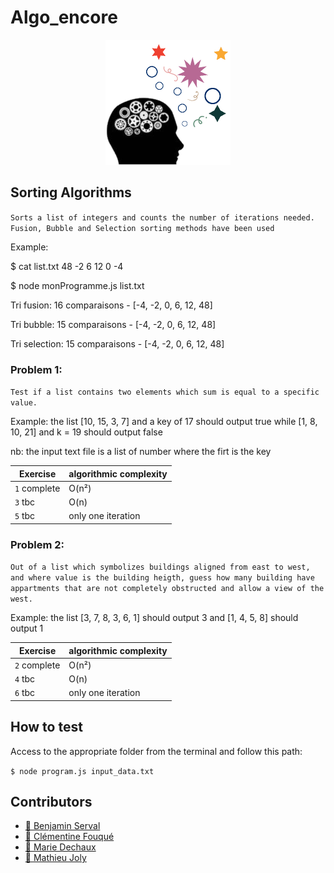 # Algo_encore
<p align="center">
  <img alt="Algo_encore_logo" src="https://github.com/mathieu-superpose/Algo_encore/blob/master/assets/images/algo_logo.png" height="200"/>
</p>

## Sorting Algorithms

`Sorts a list of integers and counts the number of iterations needed. Fusion, Bubble and Selection sorting methods have been used`

Example:

$ cat list.txt
48 -2 6 12 0 -4

$ node monProgramme.js list.txt


Tri fusion: 16 comparaisons - [-4, -2, 0, 6, 12, 48]

Tri bubble: 15 comparaisons - [-4, -2, 0, 6, 12, 48]

Tri selection: 15 comparaisons - [-4, -2, 0, 6, 12, 48]


### Problem 1:

`Test if a list contains two elements which sum is equal to a specific value.`

Example:
the list [10, 15, 3, 7] and a key of 17 should output true
while [1, 8, 10, 21] and k = 19 should output false

nb: the input text file is a list of number where the firt is the key

|Exercise|algorithmic complexity                                                   
|-|-|
|`1` complete| O(n²)            
|`3` tbc |O(n)
|`5` tbc |only one iteration

### Problem 2:

`Out of a list which symbolizes buildings aligned from east to west, and where value is the building heigth, guess how many building have appartments that are not completely obstructed and allow a view of the west.`

Example:
the list [3, 7, 8, 3, 6, 1] should output 3
and [1, 4, 5, 8] should output 1

|Exercise|algorithmic complexity                                                   
|-|-|
|`2` complete| O(n²)            
|`4` tbc |O(n)
|`6` tbc |only one iteration

## How to test

Access to the appropriate folder from the terminal and follow this path:

` $ node program.js input_data.txt `
 
## Contributors

- [:palm_tree: Benjamin Serval](https://github.com/BenjaminServal)
- [:evergreen_tree: Clémentine Fouqué](https://github.com/Clem-svg)
- [:deciduous_tree: Marie Dechaux](https://github.com/mariedx)
- [:seedling: Mathieu Joly](https://github.com/mathieu-superpose)